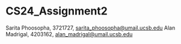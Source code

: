 # CS24_Assignment2
Sarita Phoosopha, 3721727, sarita_phoosopha@umail.ucsb.edu
Alan Madrigal, 4203162, alan_madrigal@umail.ucsb.edu
